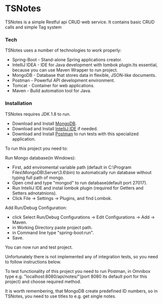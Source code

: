 # TSNotes



TSNotes is a simple Restful api CRUD web service. It contains basic CRUD calls and simple Tag system 



### Tech

TSNotes uses a number of technologies to work properly:

* Spring-Boot - Stand-alone Spring applications creator.
* IntelliJ IDEA - IDE for Java development with lombok plugin.Its essential, because you can use Maven Wrapper to run project.
* MongoDB - Database that stores data in flexible, JSON-like documents.
* Postman - Powerful API development environment. 
* Tomcat - Container for web applications.
* Maven - Build automation tool for Java.



### Installation

TSNotes requires JDK 1.8 to run.

* Download and Install [MongoDB](https://www.mongodb.com/download-center?jmp=nav).
* Download and Install [InteliiJ IDE](https://www.jetbrains.com/idea/) if needed.
* Download and Install [Postman](https://www.getpostman.com/apps) to run tests with this specialized application.

To run this project you need to:

Run Mongo database(in Windows): 
* First, add enviromental variable path (default in C:\Program Files\MongoDB\Server\3.6\bin) to automatically run database without typing full path of mongo.
* Open cmd and type "mongod" to run database(default port 27017).
* Run InteliiJ IDE and instal lombok plugin (required for Getters and Setters adnotatnions).
* Click File -> Settings ->  Plugins, and find Lombok.
    
Add Run/Debug Configuration:
* click Select Run/Debug Configurations -> Edit Configurations -> Add -> Maven.
* in Working Directory paste project path.
* in Command line type "spring-boot:run".
* Save.
    
You can now run and test project.

Unfortunately there is not implemented any of integration tests, so you need to follow instructions below.

To test functionality of this project you need to run Postman, in Omnibox type e.g. "localhost:8080/api/notes/"(port 8080 its default port for this project) and choose required method.

It is worth remembering, that MongoDB create predefined ID numbers, so in TSNotes, you need to use titles to e.g. get single notes.

